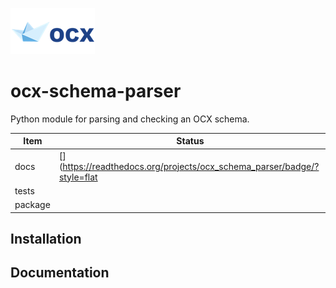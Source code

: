 ![](docs/_static/logo.png)
# ocx-schema-parser
Python module for parsing and checking an OCX schema.

|Item| Status                                                                  |
|----|-------------------------------------------------------------------------|
|docs | [](https://readthedocs.org/projects/ocx_schema_parser/badge/?style=flat |
|tests|                                                                         |
|package|                                                                         |

## Installation

## Documentation
